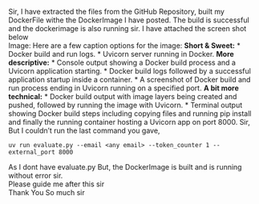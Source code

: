 Sir, I have extracted the files from the GitHub Repository, built my
DockerFile withe the DockerImage I have posted. The build is successful and
the dockerimage is also running sir. I have attached the screen shot below  
Image: Here are a few caption options for the image: **Short & Sweet:** *
Docker build and run logs. * Uvicorn server running in Docker. **More
descriptive:** * Console output showing a Docker build process and a Uvicorn
application starting. * Docker build logs followed by a successful application
startup inside a container. * A screenshot of Docker build and run process
ending in Uvicorn running on a specified port. **A bit more technical:** *
Docker build output with image layers being created and pushed, followed by
running the image with Uvicorn. * Terminal output showing Docker build steps
including copying files and running pip install and finally the running
container hosting a Uvicorn app on port 8000.
Sir, But I couldn’t run the last command you gave,
    
    
    uv run evaluate.py --email <any email> --token_counter 1 --external_port 8000
    
As I dont have evaluate.py
But, the DockerImage is built and is running without error sir.  
Please guide me after this sir  
Thank You So much sir